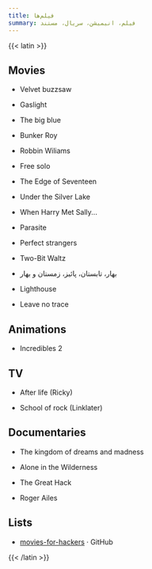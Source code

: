 ```yaml
---
title: فیلم‌ها
summary: فیلم، انیمیشن، سریال، مستند
---
```


{{< latin >}}

## Movies
- Velvet buzzsaw

- Gaslight

- The big blue

- Bunker Roy

- Robbin Wiliams

- Free solo

- The Edge of Seventeen

- Under the Silver Lake

- When Harry Met Sally...

- Parasite

- Perfect strangers

- Two-Bit Waltz

- بهار، تابستان، پائیز، زمستان و بهار

- Lighthouse

- Leave no trace

## Animations
- Incredibles 2

## TV

- After life (Ricky)

- School of rock (Linklater)

## Documentaries

- The kingdom of dreams and madness

- Alone in the Wilderness

- The Great Hack

- Roger Ailes

## Lists

- [movies-for-hackers](https://github.com/k4m4/movies-for-hackers/blob/master/readme.md) · GitHub


{{< /latin >}}
